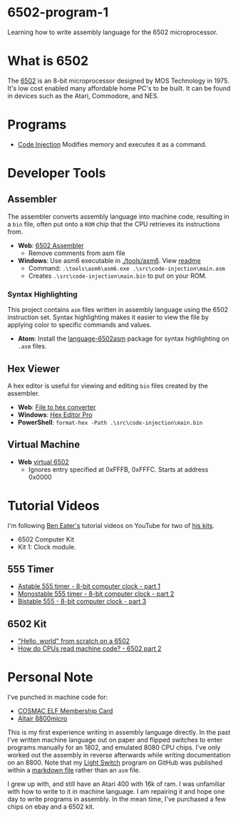 # 6502-program-1
Learning how to write assembly language for the 6502 microprocessor.

# What is 6502
The [6502](https://en.wikipedia.org/wiki/MOS_Technology_6502) is an 8-bit microprocessor designed by MOS Technology in 1975. It's low cost enabled many affordable home PC's to be built. It can be found in devices such as the Atari, Commodore, and NES.

# Programs

* [Code Injection](./src/code-injection/) Modifies memory and executes it as a command.

# Developer Tools

## Assembler

The assembler converts assembly language into machine code, resulting in a `bin` file, often put onto a `ROM` chip that the CPU retrieves its instructions from.

* **Web**: [6502 Assembler](https://www.masswerk.at/6502/assembler.html)
  * Remove comments from asm file
* **Windows**: Use asm6 executable in [./tools/asm6](./tools/asm6). View [readme](./tools/asm6/README.TXT)
  * Command: `.\tools\asm6\asm6.exe .\src\code-injection\main.asm`
  * Creates `.\src\code-injection\main.bin` to put on your ROM.

### Syntax Highlighting

This project contains `asm` files written in assembly language using the 6502 instruction set. Syntax highlighting makes it easier to view the file by applying color to specific commands and values.

* **Atom**: Install the [language-6502asm](https://atom.io/packages/language-6502asm) package for syntax highlighting on `.asm` files.

## Hex Viewer

A hex editor is useful for viewing and editing `bin` files created by the assembler.

* **Web**: [File to hex converter](https://tomeko.net/online_tools/file_to_hex.php?lang=en)
* **Windows**: [Hex Editor Pro](https://www.microsoft.com/en-us/p/hex-editor-pro/9wzdncrdq8l3)
* **PowerShell**: `format-hex -Path .\src\code-injection\main.bin`

## Virtual Machine

* **Web** [virtual 6502](http://e-tradition.net/bytes/6502/)
  * Ignores entry specified at 0xFFFB, 0xFFFC. Starts at address 0x0000

# Tutorial Videos
I'm following [Ben Eater's](https://www.reddit.com/r/beneater/) tutorial videos on YouTube for two of [his kits](https://eater.net/6502).
* 6502 Computer Kit
* Kit 1: Clock module.

## 555 Timer
* [Astable 555 timer - 8-bit computer clock - part 1](https://www.youtube.com/watch?v=kRlSFm519Bov)
* [Monostable 555 timer - 8-bit computer clock - part 2](https://www.youtube.com/watch?v=81BgFhm2vz8)
* [Bistable 555 - 8-bit computer clock - part 3](https://www.youtube.com/watch?v=WCwJNnx36Rk)

## 6502 Kit
* ["Hello, world" from scratch on a 6502](https://www.youtube.com/watch?v=LnzuMJLZRdU)
* [How do CPUs read machine code? - 6502 part 2](https://www.youtube.com/watch?v=yl8vPW5hydQ)

# Personal Note
I've punched in machine code for:
* [COSMAC ELF Membership Card](http://www.sunrise-ev.com/membershipcard.htm)
* [Altair 8800micro](http://www.brielcomputers.com/wordpress/?cat=18)

This is my first experience writing in assembly language directly. In the past I've written machine language out on paper and flipped switches to enter programs manually for an 1802, and emulated 8080 CPU chips. I've only worked out the assembly in reverse afterwards while writing documentation on an 8800. Note that my [Light Switch](https://github.com/lewismoten/Altair8800) program on GitHub was published within a [markdown file](https://github.com/lewismoten/Altair8800/blob/master/light%20switch.md) rather than an `asm` file.

I grew up with, and still have an Atari 400 with 16k of ram. I was unfamiliar with how to write to it in machine language. I am repairing it and hope one day to write programs in assembly. In the mean time, I've purchased a few chips on ebay and a 6502 kit.
